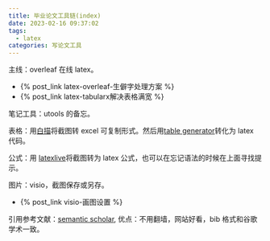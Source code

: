 ```yaml
---
title: 毕业论文工具链(index)
date: 2023-02-16 09:37:02
tags:
  - latex
categories: 写论文工具
---
```


主线：overleaf 在线 latex。

- {% post_link latex-overleaf-生僻字处理方案 %}
- {% post_link latex-tabularx解决表格满宽 %}

笔记工具：utools 的备忘。

表格：用[白描](https://web.baimiaoapp.com/image-to-excel)将截图转 excel 可复制形式。然后用[table generator](https://www.tablesgenerator.com/)转化为 latex 代码。

公式：用 [latexlive](https://www.latexlive.com/home##)将截图转为 latex 公式，也可以在忘记语法的时候在上面寻找提示。

图片：visio，截图保存或另存。

- {% post_link visio-画图设置 %}

引用参考文献：[semantic scholar](https://www.semanticscholar.org/), 优点：不用翻墙，网站好看，bib 格式和谷歌学术一致。
